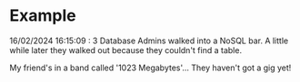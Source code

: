 # Example

<!-- replace-with-date starts -->
16/02/2024 16:15:09 : 3 Database Admins walked into a NoSQL bar. A little while later they walked out because they couldn't find a table.
<!-- replace-with-date ends -->

<!-- replace-with-joke starts -->
My friend's in a band called '1023 Megabytes'... They haven't got a gig yet!
<!-- replace-with-joke ends -->